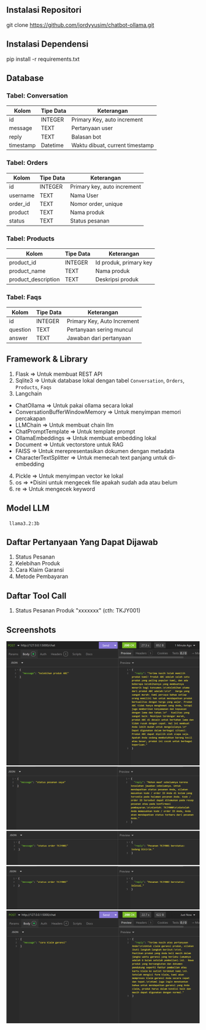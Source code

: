 ## Instalasi Repositori
git clone https://github.com/jordyyusim/chatbot-ollama.git

## Instalasi Dependensi
pip install -r requirements.txt

## Database
### Tabel: Conversation
| Kolom      | Tipe Data      | Keterangan                     |
|------------|----------------|--------------------------------|
| id         | INTEGER        | Primary Key, auto increment    |
| message    | TEXT           | Pertanyaan user                |
| reply      | TEXT           | Balasan bot                    |
| timestamp  | Datetime       | Waktu dibuat, current timestamp|

### Tabel: Orders
| Kolom      | Tipe Data      | Keterangan                     |
|------------|----------------|--------------------------------|
| id         | INTEGER        | Primary key, auto increment    |
| username   | TEXT           | Nama User                      |
| order_id   | TEXT           | Nomor order, unique            |
| product    | TEXT           | Nama produk                    |
| status     | TEXT           | Status pesanan                 |

### Tabel: Products
| Kolom               | Tipe Data      | Keterangan            |
|---------------------|----------------|-----------------------|
| product_id          | INTEGER        | Id produk, primary key|
| product_name        | TEXT           | Nama produk           |
| product_description | TEXT           | Deskripsi produk      |

### Tabel: Faqs
| Kolom      | Tipe Data      | Keterangan                     |
|------------|----------------|--------------------------------|
| id         | INTEGER        | Primary Key, Auto Increment    |
| question   | TEXT           | Pertanyaan sering muncul       |
| answer     | TEXT           | Jawaban dari pertanyaan        |

## Framework & Library 
1. Flask => Untuk membuat REST API
2. Sqlite3 => Untuk database lokal dengan tabel `Conversation`, `Orders`, `Products`, `Faqs`
3. Langchain
- ChatOllama => Untuk pakai ollama secara lokal
- ConversationBufferWindowMemory => Untuk menyimpan memori percakapan
- LLMChain => Untuk membuat chain llm
- ChatPromptTemplate => Untuk template prompt
- OllamaEmbeddings => Untuk membuat embedding lokal
- Document => Untuk vectorstore untuk RAG
- FAISS => Untuk merepresentasikan dokumen dengan metadata
- CharacterTextSplitter => Untuk memecah text panjang untuk di-embedding
4. Pickle => Untuk menyimpan vector ke lokal
5. os => *Disini untuk mengecek file apakah sudah ada atau belum 
6. re => Untuk mengecek keyword

## Model LLM 
` llama3.2:3b`

## Daftar Pertanyaan Yang Dapat Dijawab
1. Status Pesanan
2. Kelebihan Produk
3. Cara Klaim Garansi
4. Metode Pembayaran

## Daftar Tool Call
1. Status Pesanan Produk "xxxxxxx" (cth: TKJY001)

## Screenshots

![1](screenshots/Keunggulan.png)
![2](screenshots/StatusPesanan.png)
![3](screenshots/StatusPesananProduk1.png)
![4](screenshots/StatusPesananProduk2.png)
![5](screenshots/CaraKlaim.png)
